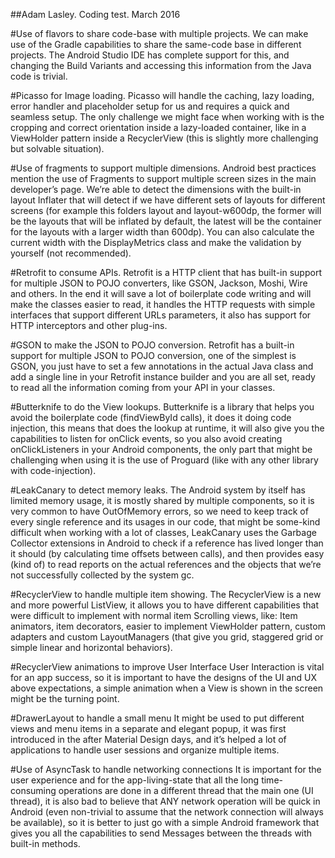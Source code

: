 ##Adam Lasley. Coding test. March 2016

#Use of flavors to share code-base with multiple projects.
We can make use of the Gradle capabilities to share the same-code base in different projects. The Android Studio IDE has complete support for this, and changing the Build Variants and accessing this information from the Java code is trivial.

#Picasso for Image loading.
Picasso will handle the caching, lazy loading, error handler and placeholder setup for us and requires a quick and seamless setup. The only challenge we might face when working with is the cropping and correct orientation inside a lazy-loaded container, like in a ViewHolder pattern inside a RecyclerView (this is slightly more challenging but solvable situation).
 
#Use of fragments to support multiple dimensions.
Android best practices mention the use of Fragments to support multiple screen sizes in the main developer’s page. We’re able to detect the dimensions with the built-in layout Inflater that will detect if we have different sets of layouts for different screens (for example this folders layout and layout-w600dp, the former will be the layouts that will be inflated by default, the latest will be the container for the layouts with a larger width than 600dp). You can also calculate the current width with the DisplayMetrics class and make the validation by yourself (not recommended).

#Retrofit to consume APIs.
Retrofit is a HTTP client that has built-in support for multiple JSON to POJO converters, like GSON, Jackson, Moshi, Wire and others. In the end it will save a lot of boilerplate code writing and will make the classes easier to read, it handles the HTTP requests with simple interfaces that support different URLs parameters, it also has support for HTTP interceptors and other plug-ins.

#GSON to make the JSON to POJO conversion.
Retrofit has a built-in support for multiple JSON to POJO conversion, one of the simplest is GSON, you just have to set a few annotations in the actual Java class and add a single line in your Retrofit instance builder and you are all set, ready to read all the information coming from your API in your classes.

#Butterknife to do the View lookups.
Butterknife is a library that helps you avoid the boilerplate code (findViewById calls), it does it doing code injection, this means that does the lookup at runtime, it will also give you the capabilities to listen for onClick events, so you also avoid creating onClickListeners in your Android components, the only part that might be challenging when using it is the use of Proguard (like with any other library with code-injection).

#LeakCanary to detect memory leaks.
The Android system by itself has limited memory usage, it is mostly shared by multiple components, so it is very common to have OutOfMemory errors, so we need to keep track of every single reference and its usages in our code, that might be some-kind difficult when working with a lot of classes, LeakCanary uses the Garbage Collector extensions in Android to check if a reference has lived longer than it should (by calculating time offsets between calls), and then provides easy (kind of) to read reports on the actual references and the objects that we’re not successfully collected by the system gc.

#RecyclerView to handle multiple item showing.
The RecyclerView is a new and more powerful ListView, it allows you to have different capabilities that were difficult to implement with normal item Scrolling views, like: Item animators, item decorators, easier to implement ViewHolder pattern, custom adapters and custom LayoutManagers (that give you grid, staggered grid or simple linear and horizontal behaviors).

#RecyclerView animations to improve User Interface
User Interaction is vital for an app success, so it is important to have the designs of the UI and UX above expectations, a simple animation when a View is shown in the screen might be the turning point.

#DrawerLayout to handle a small menu
It might be used to put different views and menu items in a separate and elegant popup, it was first introduced in the after Material Design days, and it’s helped a lot of applications to handle user sessions and organize multiple items.

#Use of AsyncTask to handle networking connections
It is important for the user experience and for the app-living-state that all the long time-consuming operations are done in a different thread that the main one (UI thread), it is also bad to believe that ANY network operation will be quick in Android (even non-trivial to assume that the network connection will always be available), so it is better to just go with a simple Android framework that gives you all the capabilities to send Messages between the threads with built-in methods.
